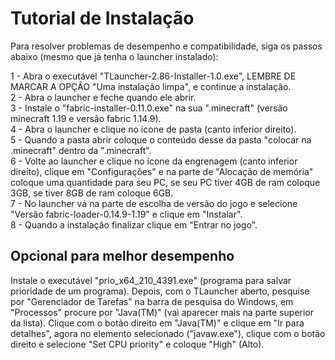 # Tutorial de Instalação

Para resolver problemas de desempenho e compatibilidade, siga os passos abaixo (mesmo que já tenha o launcher instalado):

1 - Abra o executável "TLauncher-2.86-Installer-1.0.exe", LEMBRE DE MARCAR A OPÇÂO "Uma instalação limpa", e continue a instalação. <br>
2 - Abra o launcher e feche quando ele abrir. <br>
3 - Instale o "fabric-installer-0.11.0.exe" na sua ".minecraft" (versão minecraft 1.19 e versão fabric 1.14.9). <br>
4 - Abra o launcher e clique no ícone de pasta (canto inferior direito). <br>
5 - Quando a pasta abrir coloque o conteúdo desse da pasta "colocar na .minecraft" dentro da ".minecraft". <br>
6 - Volte ao launcher e clique no ícone da engrenagem (canto inferior direito), clique em "Configurações" e na parte de "Alocação de memória" coloque uma quantidade para seu PC, se seu PC tiver 4GB de ram coloque 3GB, se tiver 8GB de ram coloque 6GB. <br>
7 - No launcher vá na parte de escolha de versão do jogo e selecione "Versão fabric-loader-0.14.9-1.19" e clique em "Instalar". <br>
8 - Quando a instalação finalizar clique em "Entrar no jogo". <br>

## Opcional para melhor desempenho
Instale o executável  "prio_x64_210_4391.exe" (programa para salvar prioridade de um programa). Depois, com o TLauncher aberto, pesquise por "Gerenciador de Tarefas" na barra de pesquisa do Windows, em "Processos" procure por "Java(TM)" (vai aparecer mais na parte superior da lista). Clique com o botão direito em "Java(TM)" e clique em "Ir para detalhes", agora no elemento selecionado ("javaw.exe"), clique com o botão direito e selecione "Set CPU priority" e coloque "High" (Alto).